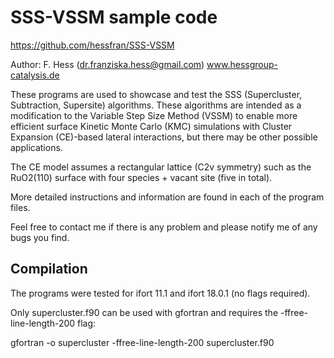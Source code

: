 # SSS-VSSM sample code

https://github.com/hessfran/SSS-VSSM

Author: F. Hess (dr.franziska.hess@gmail.com) www.hessgroup-catalysis.de


These programs are used to showcase and test the SSS (Supercluster, Subtraction, Supersite) algorithms. These algorithms are intended as a modification to the Variable Step Size Method (VSSM) to enable more efficient surface Kinetic Monte Carlo (KMC) simulations with Cluster Expansion (CE)-based lateral interactions, but there may be other possible applications.

The CE model assumes a rectangular lattice (C2v symmetry) such as the RuO2(110) surface with four species + vacant site (five in total).

More detailed instructions and information are found in each of the program files.



Feel free to contact me if there is any problem and please notify me of any bugs you find.


Compilation
-----------

The programs were tested for ifort 11.1 and ifort 18.0.1  (no flags required).

Only supercluster.f90 can be used with gfortran and requires the -ffree-line-length-200 flag:

gfortran -o supercluster -ffree-line-length-200 supercluster.f90